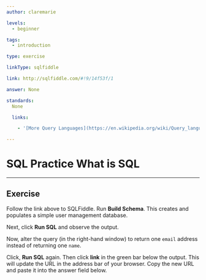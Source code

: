 ```yaml
---
author: claremarie

levels:
  - beginner

tags:
  - introduction

type: exercise

linkType: sqlfiddle

link: http://sqlfiddle.com/#!9/14f53f/1

answer: None

standards:
  None

  links:

    - '[More Query Languages](https://en.wikipedia.org/wiki/Query_language){website}'

---
```

# SQL Practice What is SQL

---
## Exercise

Follow the link above to SQLFiddle. Run **Build Schema**. This creates and populates a simple user management database.

Next, click **Run SQL** and observe the output.

Now, alter the query (in the right-hand window) to return one `email` address instead of returning one `name`.

Click, **Run SQL** again. Then click **link** in the green bar below the output. This will update the URL in the address bar of your browser. Copy the new URL and paste it into the answer field below.
